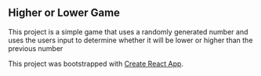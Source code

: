 ## Higher or Lower Game
This project is a simple game that uses a randomly generated number and uses the users input to determine whether it will be lower or higher than the previous number

This project was bootstrapped with [Create React App](https://github.com/facebook/create-react-app).
